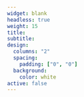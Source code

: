 ```yaml
---
widget: blank
headless: true
weight: 15
title:
subtitle:
design:
  columns: "2"
  spacing:
    padding: ["0", "0"]
  background:
    color: white
active: false
---
```


<script async data-uid="c5699c15a9" src="https://arhohuttunen.ck.page/c5699c15a9/index.js"></script>
